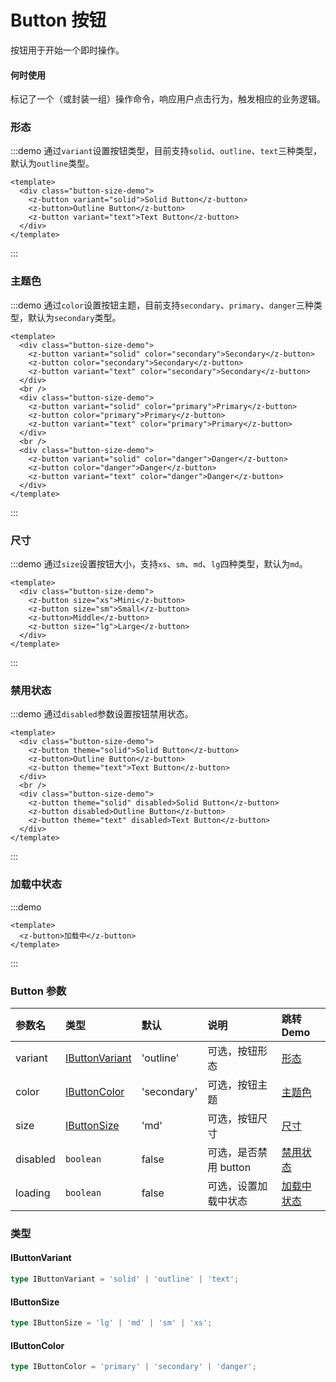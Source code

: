 # Button 按钮
按钮用于开始一个即时操作。

#### 何时使用
标记了一个（或封装一组）操作命令，响应用户点击行为，触发相应的业务逻辑。

### 形态

:::demo 通过`variant`设置按钮类型，目前支持`solid`、`outline`、`text`三种类型，默认为`outline`类型。
```vue
<template>
  <div class="button-size-demo">
    <z-button variant="solid">Solid Button</z-button>
    <z-button>Outline Button</z-button>
    <z-button variant="text">Text Button</z-button>
  </div>
</template>
```
:::

### 主题色

:::demo 通过`color`设置按钮主题，目前支持`secondary`、`primary`、`danger`三种类型，默认为`secondary`类型。
```vue
<template>
  <div class="button-size-demo">
    <z-button variant="solid" color="secondary">Secondary</z-button>
    <z-button color="secondary">Secondary</z-button>
    <z-button variant="text" color="secondary">Secondary</z-button>
  </div>
  <br />
  <div class="button-size-demo">
    <z-button variant="solid" color="primary">Primary</z-button>
    <z-button color="primary">Primary</z-button>
    <z-button variant="text" color="primary">Primary</z-button>
  </div>
  <br />
  <div class="button-size-demo">
    <z-button variant="solid" color="danger">Danger</z-button>
    <z-button color="danger">Danger</z-button>
    <z-button variant="text" color="danger">Danger</z-button>
  </div>
</template>
```
:::

### 尺寸

:::demo 通过`size`设置按钮大小，支持`xs`、`sm`、`md`、`lg`四种类型，默认为`md`。
```vue
<template>
  <div class="button-size-demo">
    <z-button size="xs">Mini</z-button>
    <z-button size="sm">Small</z-button>
    <z-button>Middle</z-button>
    <z-button size="lg">Large</z-button>
  </div>
</template>
```
:::

### 禁用状态

:::demo 通过`disabled`参数设置按钮禁用状态。

```vue
<template>
  <div class="button-size-demo">
    <z-button theme="solid">Solid Button</z-button>
    <z-button>Outline Button</z-button>
    <z-button theme="text">Text Button</z-button>
  </div>
  <br />
  <div class="button-size-demo">
    <z-button theme="solid" disabled>Solid Button</z-button>
    <z-button disabled>Outline Button</z-button>
    <z-button theme="text" disabled>Text Button</z-button>
  </div>
</template>
```

:::

### 加载中状态
:::demo
```vue
<template>
  <z-button>加载中</z-button>
</template>
```
:::

### Button 参数

| 参数名   | 类型                              | 默认        | 说明                  | 跳转 Demo                 |
| :------- | :-------------------------------- | :---------- | :-------------------- | :------------------------ |
| variant  | [IButtonVariant](#ibuttonvariant) | 'outline'   | 可选，按钮形态        | [形态](#形态)             |
| color    | [IButtonColor](#ibuttoncolor)     | 'secondary' | 可选，按钮主题        | [主题色](#主题色)         |
| size     | [IButtonSize](#ibuttonsize)       | 'md'        | 可选，按钮尺寸        | [尺寸](#尺寸)             |
| disabled | `boolean`                         | false       | 可选，是否禁用 button | [禁用状态](#禁用状态)     |
| loading  | `boolean`                         | false       | 可选，设置加载中状态  | [加载中状态](#加载中状态) |

### 类型

#### IButtonVariant

```ts
type IButtonVariant = 'solid' | 'outline' | 'text';
```

#### IButtonSize

```ts
type IButtonSize = 'lg' | 'md' | 'sm' | 'xs';
```

#### IButtonColor

```ts
type IButtonColor = 'primary' | 'secondary' | 'danger';
```